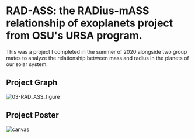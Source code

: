 # RAD-ASS: the RADius-mASS relationship of exoplanets project from OSU's URSA program.

This was a project I completed in the summer of 2020 alongside two group mates to analyze the relationship between mass and radius in the planets of our solar system.

## Project Graph
![03-RAD_ASS_figure](https://github.com/rosehaze/RAD-ASS/assets/71717036/7bbd2419-3f52-4458-a93a-bed475218856)

## Project Poster
![canvas](https://github.com/rosehaze/RAD-ASS/assets/71717036/98d93bbe-8949-4ec3-9ccc-904bd7aab2bb)

